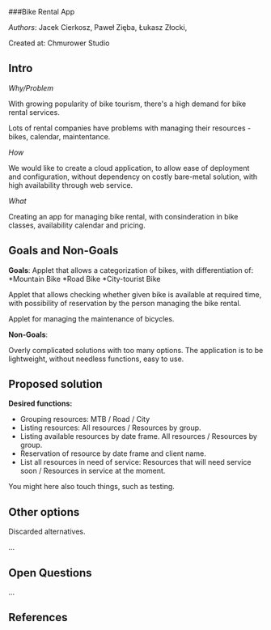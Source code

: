 ###Bike Rental App

*Authors*: 
Jacek Cierkosz, 
Paweł Zięba, 
Łukasz Złocki, 

Created at: 
Chmurower Studio

## Intro

*Why/Problem*

With growing popularity of bike tourism, there's a high demand for bike rental services.

Lots of rental companies have problems with managing their resources - bikes, calendar, maintentance.

*How*

We would like to create a cloud application, to allow ease of deployment and configuration, without dependency on costly bare-metal solution, with high availability through web service.

*What*

Creating an app for managing bike rental, with consinderation in bike classes, availability calendar and pricing.

## Goals and Non-Goals

**Goals**:
Applet that allows a categorization of bikes, with differentiation of:
*Mountain Bike
*Road Bike
*City-tourist Bike

Applet that allows checking whether given bike is available at required time,
with possibility of reservation by the person managing the bike rental.

Applet for managing the maintenance of bicycles.

**Non-Goals**:

Overly complicated solutions with too many options. The application is to be lightweight, without needless functions, easy to use.

## Proposed solution


**Desired functions:**

* Grouping resources: 
  MTB / Road / City
* Listing resources:
  All resources / Resources by group.
* Listing available resources by date frame.
  All resources / Resources by group.
* Reservation of resource by date frame and client name.
* List all resources in need of service:
  Resources that will need service soon / Resources in service at the moment.
  


You might here also touch things, such as testing.

## Other options

Discarded alternatives.

...

## Open Questions

...

## References